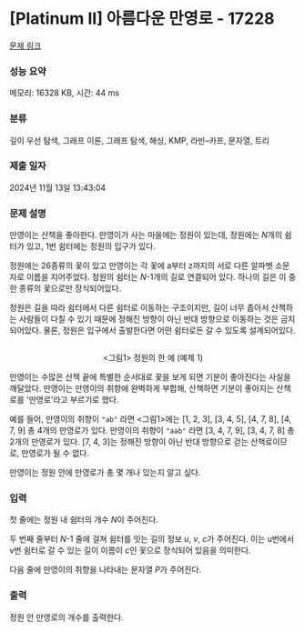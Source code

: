# [Platinum II] 아름다운 만영로 - 17228 

[문제 링크](https://www.acmicpc.net/problem/17228) 

### 성능 요약

메모리: 16328 KB, 시간: 44 ms

### 분류

깊이 우선 탐색, 그래프 이론, 그래프 탐색, 해싱, KMP, 라빈–카프, 문자열, 트리

### 제출 일자

2024년 11월 13일 13:43:04

### 문제 설명

<p>만영이는 산책을 좋아한다. 만영이가 사는 마을에는 정원이 있는데, 정원에는 <em>N</em>개의 쉼터가 있고, 1번 쉼터에는 정원의 입구가 있다.</p>

<p>정원에는 26종류의 꽃이 있고 만영이는 각 꽃에 a부터 z까지의 서로 다른 알파벳 소문자로 이름을 지어주었다. 정원의 쉼터는 <em>N</em>-1개의 길로 연결되어 있다. 하나의 길은 이 중 한 종류의 꽃으로만 장식되어있다.</p>

<p>정원은 길을 따라 쉼터에서 다른 쉼터로 이동하는 구조이지만, 길이 너무 좁아서 산책하는 사람들이 다칠 수 있기 때문에 정해진 방향이 아닌 반대 방향으로 이동하는 것은 금지되어있다. 물론, 정원은 입구에서 출발한다면 어떤 쉼터로든 갈 수 있도록 설계되어있다.</p>

<p style="text-align: center;"><img alt="" src="https://upload.acmicpc.net/74048e18-91b6-47af-a4b2-b9528bddeb93/-/preview/"></p>

<p style="text-align: center;"><그림1> 정원의 한 예 (예제 1)</p>

<p>만영이는 수많은 산책 끝에 특별한 순서대로 꽃을 보게 되면 기분이 좋아진다는 사실을 깨달았다. 만영이는 만영이의 취향에 완벽하게 부합해, 산책하면 기분이 좋아지는 산책로를 '만영로'라고 부르기로 했다.</p>

<p>예를 들어, 만영이의 취향이 <code>"ab"</code> 라면 <그림1>에는 [1, 2, 3], [3, 4, 5], [4, 7, 8], [4, 7, 9] 총 4개의 만영로가 있다. 만영이의 취향이 <code>"aab"</code> 라면 [3, 4, 7, 9], [3, 4, 7, 8] 총 2개의 만영로가 있다. [7, 4, 3]는 정해진 방향이 아닌 반대 방향으로 걷는 산책로이므로, 만영로가 될 수 없다.</p>

<p>만영이는 정원 안에 만영로가 총 몇 개나 있는지 알고 싶다.</p>

### 입력 

 <p>첫 줄에는 정원 내 쉼터의 개수 <em>N</em>이 주어진다.</p>

<p>두 번째 줄부터 <em>N</em>-1 줄에 걸쳐 쉼터를 잇는 길의 정보 <em>u</em>, <em>v</em>, <em>c</em>가 주어진다. 이는 u번에서 v번 쉼터로 갈 수 있는 길이 이름이 <em>c</em>인 꽃으로 장식되어 있음을 의미한다.</p>

<p>다음 줄에 만영이의 취향을 나타내는 문자열 <em>P</em>가 주어진다.</p>

### 출력 

 <p>정원 안 만영로의 개수를 출력한다.</p>

